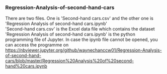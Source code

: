 ### Regression-Analysis-of-second-hand-cars
There are two files. One is 'Second-hand cars.csv' and the other one is 'Regression Analysis of second-hand cars.ipynb'<br>
'Second-hand cars.csv' is the Excel data file which contains the dataset<br>
'Regression Analysis of second-hand cars.ipynb' is the python programming file of Jupyter.
In case the ipynb file cannot be opened, you can access the programme on https://nbviewer.jupyter.org/github/waynechanccw01/Regression-Analysis-of-second-hand-cars/blob/master/Regression%20Analysis%20of%20second-hand%20cars.ipynb
